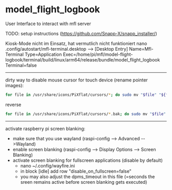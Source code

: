# model_flight_logbook

User Interface to interact with mfl server

TODO: setup instructions (https://github.com/Snapp-X/snapp_installer/)

Kiosk-Mode nicht im Einsatz, hat vermutlich nicht funktioniert
nano .config/autostart/mfl-terminal.desktop -->
[Desktop Entry]
Name=Mfl-Terminal
Type=Application
Exec=/home/pi/mfl/model-flight-logbook/terminal/build/linux/arm64/release/bundle/model_flight_logbook
Terminal=false

---------
dirty way to disable mouse cursor for touch device (rename pointer images):

``` bash
for file in /usr/share/icons/PiXflat/cursors/*; do sudo mv "$file" "${file}.bak"; done 
```

reverse

``` bash
for file in /usr/share/icons/PiXflat/cursors/*.bak; do sudo mv "$file" "${file/.bak/}"; done 
```

---------------

activate raspberry pi screen blanking:

* make sure that you use wayland (raspi-config --> Advanced -->Wayland)
* enable screen blanking (raspi-config --> Display Options --> Screen Blanking)
* activate screen blanking for fullscreen applications (disable by default)
    * nano ~/.config/wayfire.ini
    * in block [idle] add row "disable_on_fullscreen=false"
    * you may also adjust the dpms_timeout in this file (=seconds the sreen remains active before screen blanking gets executed)
    